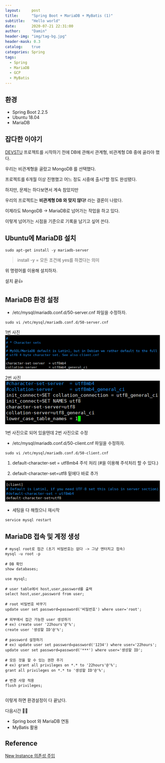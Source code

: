 ```yaml
---
layout:     post
title:      "Spring Boot + MariaDB + MyBatis (1)"
subtitle:   "Hello world"
date:       2020-07-21 22:31:00
author:     "Damin"
header-img: "img/tag-bg.jpg"
header-mask: 0.3
catalog:    true
categories: Spring
tags:
  - Spring
  - MariaDB
  - GCP
  - MyBatis
---
```


## 환경

- Spring Boot 2.2.5
- Ubuntu 18.04
- MariaDB

## 잡다한 이야기

[DEVSTU](https://devstu.co.kr/) 프로젝트를 시작하기 전에 DB에 관해서 관계형, 비관계형 DB 중에 골라야 했다.

우리는 비관계형을 골랐고 MongoDB 를 선택했다.

프로젝트를 6개월 이상 진행했고 어느 정도 시중에 출시?할 정도 완성됐다.

하지만, 문제는 하다보면서 계속 참았지만 

우리의 프로젝트는 **비관계형 DB 와 맞지 않다!** 라는 결론이 나왔다.

이제라도 MongoDB -> MariaDB로 넘어가는 작업을 하고 있다.

이렇게 넘어가는 시점을 기준으로 기록을 남기고 싶어 쓴다.

## Ubuntu에 MariaDB 설치

```
sudo apt-get install -y mariadb-server
```

> install -y = 모든 조건에 yes를 하겠다는 의미

위 명령어를 이용해 설치하자.

설치 끝👍

## MariaDB 환경 설정

- /etc/mysql/mariadb.conf.d/50-server.cnf 파일을 수정하자.

```
sudo vi /etc/mysql/mariadb.conf.d/50-server.cnf
```
1번 사진
![1](/img/in-post/Spring/vi1.PNG)

2번 사진
![1](/img/in-post/Spring/vi2.PNG)

1번 사진으로 되어 있을텐데 2번 사진으로 수정

- /etc/mysql/mariadb.conf.d/50-client.cnf 파일을 수정하자.

```
sudo vi /etc/mysql/mariadb.conf.d/50-client.cnf
```

1. default-character-set = utf8mb4 주석 처리 (#을 이용해 주석처리 할 수 있다.)

1. default-character-set=utf8 밑에다 바로 추가

![1](/img/in-post/Spring/vi3.PNG)


- 세팅을 다 해줬으니 재시작

```
service mysql restart
```

## MariaDB 접속 및 계정 생성

```
# mysql root로 접근 (초기 비밀번호는 없다 -> 그냥 엔터치고 접속)
mysql -u root -p

# DB 확인
show databases;

use mysql;

# user table에서 host,user,password를 출력
select host,user,password from user;

# root 비밀번호 바꾸기
update user set password=password('비밀번호') where user='root';

# 외부에서 접근 가능한 user 생성하기
# ex) create user '22hours'@'%';
create user '생성할 ID'@'%';

# password 설정하기
# ex) update user set password=password('1234') where user='22hours';
update user set password=password('***') where user='생성할 ID';

# 모든 것을 할 수 있는 권한 주기
# ex) grant all privileges on *.* to '22hours'@'%';
grant all privileges on *.* to '생성할 ID'@'%';

# 변경 사항 적용
flush privileges;
 
```

이렇게 하면 환경설정이 다 끝났다.

다음시간 👨‍💻

- Spring boot 와 MariaDB 연동
- MyBatis 활용

## Reference

[New Instance 의존성 주입](https://nowonbun.tistory.com/423)

<script src="https://utteranc.es/client.js" repo="damin8/blog-comment" issue-term="title" label="Comment" theme="github-light" crossorigin="anonymous" async>
</script>


